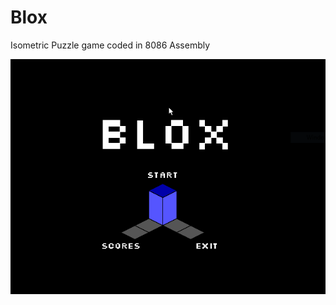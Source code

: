 # Blox
Isometric Puzzle game coded in 8086 Assembly

![Alt text](blox_screenshots/home.PNG?raw=true "Welcome Screen")
